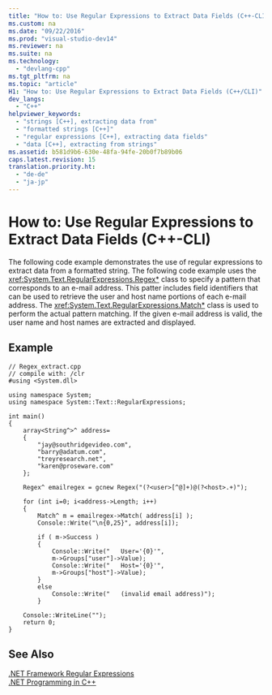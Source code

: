 ```yaml
---
title: "How to: Use Regular Expressions to Extract Data Fields (C++-CLI)"
ms.custom: na
ms.date: "09/22/2016"
ms.prod: "visual-studio-dev14"
ms.reviewer: na
ms.suite: na
ms.technology: 
  - "devlang-cpp"
ms.tgt_pltfrm: na
ms.topic: "article"
H1: "How to: Use Regular Expressions to Extract Data Fields (C++/CLI)"
dev_langs: 
  - "C++"
helpviewer_keywords: 
  - "strings [C++], extracting data from"
  - "formatted strings [C++]"
  - "regular expressions [C++], extracting data fields"
  - "data [C++], extracting from strings"
ms.assetid: b581d9b6-630e-48fa-94fe-20b0f7b89b06
caps.latest.revision: 15
translation.priority.ht: 
  - "de-de"
  - "ja-jp"
---
```

# How to: Use Regular Expressions to Extract Data Fields (C++-CLI)
The following code example demonstrates the use of regular expressions to extract data from a formatted string. The following code example uses the <xref:System.Text.RegularExpressions.Regex*> class to specify a pattern that corresponds to an e-mail address. This patter includes field identifiers that can be used to retrieve the user and host name portions of each e-mail address. The <xref:System.Text.RegularExpressions.Match*> class is used to perform the actual pattern matching. If the given e-mail address is valid, the user name and host names are extracted and displayed.  
  
## Example  
  
```  
// Regex_extract.cpp  
// compile with: /clr  
#using <System.dll>  
  
using namespace System;  
using namespace System::Text::RegularExpressions;  
  
int main()  
{  
    array<String^>^ address=  
    {  
        "jay@southridgevideo.com",  
        "barry@adatum.com",  
        "treyresearch.net",  
        "karen@proseware.com"  
    };  
  
    Regex^ emailregex = gcnew Regex("(?<user>[^@]+)@(?<host>.+)");  
  
    for (int i=0; i<address->Length; i++)  
    {  
        Match^ m = emailregex->Match( address[i] );  
        Console::Write("\n{0,25}", address[i]);  
  
        if ( m->Success )   
        {  
            Console::Write("   User='{0}'",   
            m->Groups["user"]->Value);  
            Console::Write("   Host='{0}'",   
            m->Groups["host"]->Value);  
        }  
        else   
            Console::Write("   (invalid email address)");  
        }  
  
    Console::WriteLine("");  
    return 0;  
}  
```  
  
## See Also  
 [.NET Framework Regular Expressions](assetId:///521b3f6d-f869-42e1-93e5-158c54a6895d)   
 [.NET Programming in C++](../VS_csharp/.net-programming-with-c---cli--visual-c---.md)